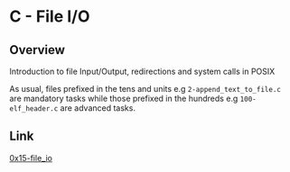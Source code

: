 # C - File I/O

## Overview
Introduction to file Input/Output, redirections and system calls in POSIX

As usual, files prefixed in the tens and units e.g `2-append_text_to_file.c` are mandatory tasks while those prefixed in the hundreds e.g `100-elf_header.c` are advanced tasks.

## Link
[0x15-file_io](https://intranet.alxswe.com/projects/234)
